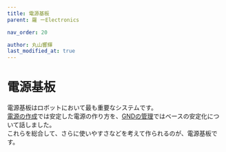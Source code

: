 ```yaml
---
title: 電源基板
parent: 羅 ーElectronics

nav_order: 20

author: 丸山響輝
last_modified_at: true
---
```


# **電源基板**

電源基板はロボットにおいて最も重要なシステムです。  
[電源の作成](../005_power)では安定した電源の作り方を、[GNDの管理](../gnd/index)ではベースの安定化について話しました。  
これらを総合して、さらに使いやすさなどを考えて作られるのが、電源基板です。  

